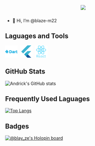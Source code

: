 <br>
<h1 align="center">
  <a href="https://git.io/typing-svg">
    <img src="https://readme-typing-svg.herokuapp.com/?lines=Hello,+There!+👋;I+am+Blaze+Monteiro....;Nice+to+meet+you!&center=true&size=30">
  </a>
</h1>

- 👋 Hi, I’m @blaze-m22

Laguages and Tools
---
<div>
  <img src="https://github.com/devicons/devicon/blob/master/icons/dart/dart-plain-wordmark.svg" title="dart" alt="dart" width="40" height="40"/>&nbsp;
    <img src="https://github.com/devicons/devicon/blob/master/icons/flutter/flutter-original.svg" title="flutter" alt="flutter" width="40" height="40"/>&nbsp;
    <img src="https://github.com/devicons/devicon/blob/master/icons/react/react-original-wordmark.svg" title="react" alt="react" width="40" height="40"/>&nbsp;
</div>

GitHub Stats
---
![Andrick's GitHub stats](https://github-readme-stats.vercel.app/api?username=blaze-m22&show_icons=true&theme=chartreuse-dark)


Frequently Used Laguages
---
[![Top Langs](https://github-readme-stats.vercel.app/api/top-langs/?username=blaze-m22&layout=compact&theme=chartreuse-dark)](https://github.com/blaze-m22/github-readme-stats)

Badges
---
[![@blay_ze's Holopin board](https://holopin.io/api/user/board?user=blay_ze)](https://holopin.io/@blay_ze)

<!---
blaze-m22/blaze-m22 is a ✨ special ✨ repository because its `README.md` (this file) appears on your GitHub profile.
You can click the Preview link to take a look at your changes.
--->
